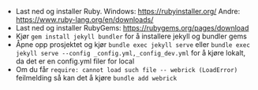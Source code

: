  - Last ned og installer Ruby. Windows: https://rubyinstaller.org/
   Andre: https://www.ruby-lang.org/en/downloads/ 
 - Last ned og installer  RubyGems: https://rubygems.org/pages/download
 - Kjør `gem install jekyll bundler`  for å installere jekyll og bundler gems
 - Åpne opp prosjektet og kjør `bundle exec jekyll serve`  eller `bundle exec jekyll serve --config _config.yml,_config_dev.yml`  for å kjøre lokalt, da det er  en config.yml filer for local
 - Om du får `require: cannot load such file -- webrick (LoadError)` feilmelding så kan det å kjøre 
`bundle add webrick`
